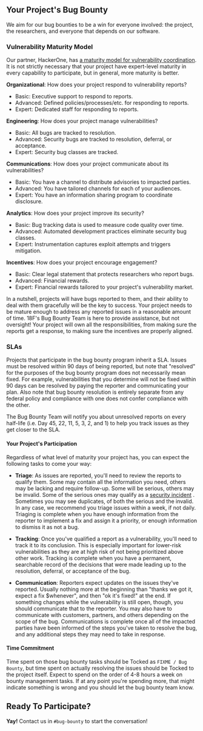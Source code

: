 ## Your Project's Bug Bounty

We aim for our bug bounties to be a win for everyone involved: the project, the
researchers, and everyone that depends on our software.

### Vulnerability Maturity Model

Our partner, HackerOne, has [a maturity model for vulnerability coordination](https://www.hackerone.com/blog/vulnerability-coordination-maturity-model).  It
is not strictly necessary that your project have expert-level maturity in every
capability to participate, but in general, more maturity is better.

__Organizational__: How does your project respond to vulnerability reports?
* Basic: Executive support to respond to reports.
* Advanced: Defined policies/processes/etc. for responding to reports.
* Expert: Dedicated staff for responding to reports.

__Engineering__: How does your project manage vulnerabilities?
* Basic: All bugs are tracked to resolution.
* Advanced: Security bugs are tracked to resolution, deferral, or acceptance.
* Expert: Security bug classes are tracked.

__Communications__: How does your project communicate about its vulnerabilities?
* Basic: You have a channel to distribute advisories to impacted parties.
* Advanced: You have tailored channels for each of your audiences.
* Expert: You have an information sharing program to coordinate disclosure.

__Analytics__: How does your project improve its security?
* Basic: Bug tracking data is used to measure code quality over time.
* Advanced: Automated development practices eliminate security bug classes.
* Expert: Instrumentation captures exploit attempts and triggers mitigation.

__Incentives__: How does your project encourage engagement?
* Basic: Clear legal statement that protects researchers who report bugs.
* Advanced: Financial rewards.
* Expert: Financial rewards tailored to your project's vulnerability market.

In a nutshell, projects will have bugs reported to them, and their ability to
deal with them gracefully will be the key to success.  Your project needs to be
mature enough to address any reported issues in a reasonable amount of time.
18F's Bug Bounty Team is here to provide assistance, but not oversight!  Your
project will own all the responsibilities, from making sure the reports get a
response, to making sure the incentives are properly aligned.

### SLAs

Projects that participate in the bug bounty program inherit a SLA.  Issues
must be resolved within 90 days of being reported, but note that "resolved" for
the purposes of the bug bounty program does not necessarily mean fixed.  For
example, vulnerabilities that you determine will not be fixed within 90 days can
be resolved by paying the reporter and communicating your plan.  Also note that
bug bounty resolution is entirely separate from any federal policy and
compliance with one does not confer compliance with the other.

The Bug Bounty Team will notify you about unresolved reports on every half-life 
(i.e. Day 45, 22, 11, 5, 3, 2, and 1) to help you track issues as they get
closer to the SLA.

#### Your Project's Participation

Regardless of what level of maturity your project has, you can expect the
following tasks to come your way:

* __Triage__: As issues are reported, you'll need to review the reports to
qualify them.  Some may contain all the information you need, others may be
lacking and require follow-up.  Some will be serious, others may be invalid.
Some of the serious ones may qualify as a
[security incident](https://handbook.18f.gov/security-incidents/) .   Sometimes
you may see duplicates, of both the serious and the invalid.  In any case, we
recommend you triage issues within a week, if not daily.  Triaging is complete
when you have enough information from the reporter to implement a fix and assign
it a priority, or enough information to dismiss it as not a bug.

* __Tracking__: Once you've qualified a report as a vulnerability, you'll
need to track it to its conclusion.  This is especially important for
lower-risk vulnerabilities as they are at high risk of not being prioritized
above other work.  Tracking is complete when you have a permanent, searchable
record of the decisions that were made leading up to the resolution, deferral,
or acceptance of the bug.

* __Communication__: Reporters expect updates on the issues they've
reported. Usually nothing more at the beginning than "thanks we got it, expect a
fix $whenever", and then "ok it's fixed!" at the end. If something changes
while the vulnerability is still open, though, you should communicate that to
the reporter.  You may also have to communicate with customers, partners, and
others depending on the scope of the bug.  Communications is complete once all
of the impacted parties have been informed of the steps you've taken to resolve
the bug, and any additional steps they may need to take in response.

#### Time Commitment

Time spent on those bug bounty tasks should be Tocked as `FIXME / Bug Bounty`,
but time spent on actually resolving the issues should be Tocked to the project 
itself.  Expect to spend on the order of 4-8 hours a week on bounty management
tasks. If at any point you're spending more, that might indicate something is
wrong and you should let the bug bounty team know.

## Ready To Participate?

**Yay!** Contact us in `#bug-bounty` to start the conversation! 
